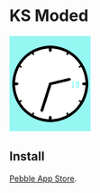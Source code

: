 # KS Moded

![](screenshots/screenshot-color.png)

## Install
[Pebble App Store](https://apps.getpebble.com/applications/55835eac2f3e32222b00002c).
